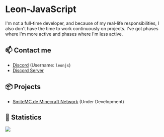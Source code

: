 # Leon-JavaScript
I'm not a full-time developer, and because of my real-life responsibilities, I also don't have the time to work continuously on projects. I've got phases where I'm more active and phases where I'm less active.

## 📫 Contact me
- [Discord](https://discord.com/users/617364437770436608) (Username: `leonjs`)
- [Discord Server](https://discord.smitemc.de)

## 📦 Projects
- [SmiteMC.de Minecraft Network](https://github.com/SmiteMCde) (Under Development)

## 🚀 Statistics
<img src='https://github-readme-streak-stats-seven-azure.vercel.app?user=Leon-JavaScript&theme=transparent&hide_border=true&mode=daily&card_width=693&card_height=273'>
